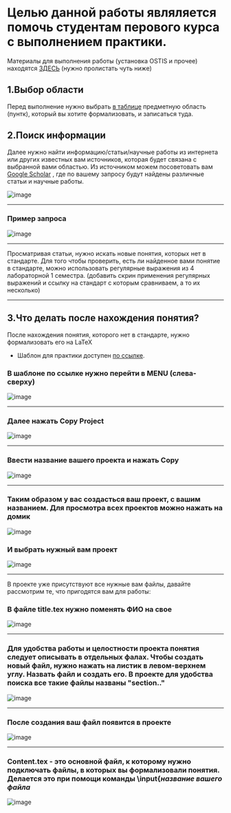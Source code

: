 # Целью данной работы являляется помочь студентам перового курса с выполнением практики.

Материалы для выполнения работы (установка OSTIS и прочее) находятся [ЗДЕСЬ](https://github.com/iis-32170x/RPIIS/tree/main/sem2#практика) (нужно пролистать чуть ниже)
## 1.Выбор области 

Перед выполнение нужно выбрать [в таблице](https://docs.google.com/spreadsheets/d/1xcR9IC5qsCP4gtq0eL4nDYyJ7BdNZp_Fi16MQDGd4e4/edit#gid=2081981130) предметную область (пунтк), который вы хотите формализовать, и записаться туда.  

## 2.Поиск информации

Далее нужно найти информацию/статьи/научные работы из интернета или других известных вам источников, которая будет связана с выбранной вами областью. Из источником можем посоветовать вам [Google Scholar](https://scholar.google.com/) , где по вашему запросу будут найдены различные статьи и научные работы.


![image](https://github.com/iis-32170x/RPIIS/assets/147609793/1c8bfd3c-7cb4-4220-8ce6-8b8b25376276)

***

### Пример запроса
![image](https://github.com/iis-32170x/RPIIS/assets/147609793/62aa1bc8-0897-4bfb-a0b0-8892b9205f5b)

***

Просматривая статьи, нужно искать новые понятия, которых нет в стандарте. Для того чтобы проверить, есть ли найденное вами понятие в стандарте, можно использовать регулярные выражения из 4 лабораторной 1 семестра. (добавить скрин применения регулярных выражений и ссылку на стандарт с которым сравниваем, а то их несколько)


***


## 3.Что делать после нахождения понятия?

После нахождения понятия, которого нет в стандарте, нужно формализовать его на LaTeX


- Шаблон для практики доступен [по ссылке](https://www.overleaf.com/read/cjtjbmnbgqrh#6a9cb3). 


### В шаблоне по ссылке нужно перейти в MENU (слева-сверху)

![image](https://github.com/iis-32170x/RPIIS/assets/147609793/f7fac312-3ebc-4dc6-8001-826aff8aba3c)

***
 
### Далее нажать Copy Project
![image](https://github.com/iis-32170x/RPIIS/assets/147609793/ea4506b7-5a51-45e0-a340-0c51fc621a9b)

***

### Ввести название вашего проекта и нажать Copy

![image](https://github.com/iis-32170x/RPIIS/assets/147609793/94d87139-746e-4eed-a032-da308d27cacb)

***

### Таким образом у вас создасться ваш проект, с вашим названием. Для просмотра всех проектов можно нажать на домик

![image](https://github.com/iis-32170x/RPIIS/assets/147609793/ba88dc22-a367-44b4-9b9e-ef2141f14fca)

### И выбрать нужный вам проект

![image](https://github.com/iis-32170x/RPIIS/assets/147609793/846d82b0-6f47-4ae6-a7f6-1eaf28747573)


***




В проекте уже присутствуют все нужные вам файлы, давайте рассмотрим те, что пригодятся вам для работы:

### В файле title.tex нужно поменять ФИО на свое

![image](https://github.com/iis-32170x/RPIIS/assets/147609793/bd22f830-c0b0-4982-b1dd-cf67ca9a0da1)

***

### Для удобства работы и целостности проекта понятия следует описывать в отдельных фалах. Чтобы создать новый файл, нужно нажать на листик в левом-верхнем углу. Назвать файл и создать его. В проекте для удобства поиска все такие файлы названы "section.." 
![image](https://github.com/iis-32170x/RPIIS/assets/147609793/78bc53fe-b007-42b9-8330-904037f189f2)

***
### После создания ваш файл появится в проекте

![image](https://github.com/iis-32170x/RPIIS/assets/147609793/11a8fce8-7e32-427f-93a2-c365e4876d46)

***
### Content.tex - это основной файл, к которому нужно подключать файлы, в которых вы формализовали понятия. Делается это при помощи команды \input{_название вашего файла_

![image](https://github.com/iis-32170x/RPIIS/assets/147609793/7115da28-d7c0-42b8-a73e-edc51a50b346)




